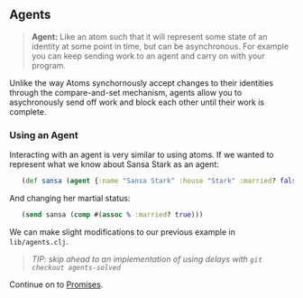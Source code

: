 ## Agents

> **Agent:** Like an atom such that it will represent some state of an identity at some point in time, but can be asynchronous. For example you can keep sending work to an agent and carry on with your program.

Unlike the way Atoms synchornously accept changes to their identities through the compare-and-set mechanism, agents allow you to asychronously send off work and block each other until their work is complete.

### Using an Agent

Interacting with an agent is very similar to using atoms. If we wanted to represent what we know about Sansa Stark as an agent:

~~~clojure
   (def sansa (agent {:name "Sansa Stark" :house "Stark" :married? false}))
~~~

And changing her martial status:

~~~clojure
   (send sansa (comp #(assoc % :married? true)))
~~~

We can make slight modifications to our previous example in `lib/agents.clj`.

> _TIP: skip ahead to an implementation of using delays with `git checkout agents-solved`_

Continue on to [Promises](Promises.md).
